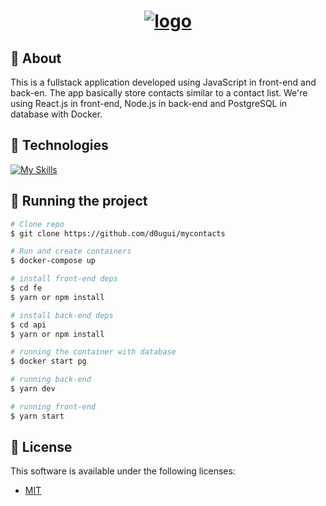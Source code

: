 <h1 align="center">
    <a href="https://imgbb.com/"><img src="https://i.ibb.co/82pNyj8/Home.png" alt="logo" border="0"></a>
</h1>

## 📖 About

This is a fullstack application developed using JavaScript in front-end and back-en. The app basically store contacts similar to a contact list. We're using React.js in front-end, Node.js in back-end and PostgreSQL in database with Docker.

## 🧪 Technologies

[![My Skills](https://skillicons.dev/icons?i=js,react,styledcomponents,nodejs,express,postgres,docker)](https://skillicons.dev)

## 🚀 Running the project

```bash
# Clone repo
$ git clone https://github.com/d0ugui/mycontacts

# Run and create containers
$ docker-compose up

# install front-end deps
$ cd fe
$ yarn or npm install

# install back-end deps
$ cd api
$ yarn or npm install

# running the container with database
$ docker start pg

# running back-end
$ yarn dev

# running front-end
$ yarn start
```

## 📝 License

This software is available under the following licenses:

- [MIT](https://rem.mit-license.org)
